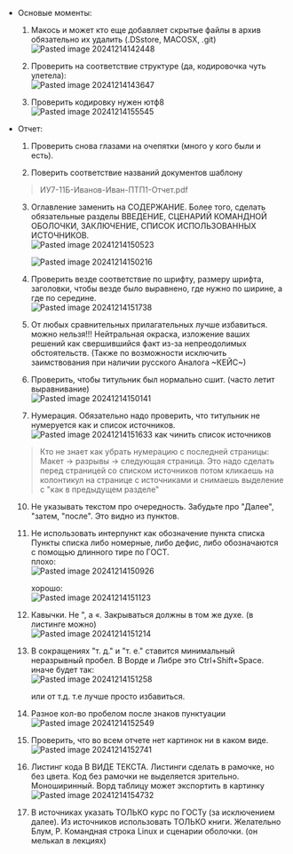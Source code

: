 - Основые моменты:
	1. Макось и может кто еще добавляет скрытые файлы в архив обязательно их удалить (.DSstore,  MACOSX,  .git)  
		![Pasted image 20241214142448](https://github.com/user-attachments/assets/1b5bc455-ef55-477d-a2e2-6f7826827354)

	
	2. Проверить на соответствие структуре (да, кодировочка чуть улетела):  
		![Pasted image 20241214143647](https://github.com/user-attachments/assets/2b60175b-e302-4c21-9f36-c586d82f833d)

	
	3. Проверить кодировку нужен ютф8  
		![Pasted image 20241214155545](https://github.com/user-attachments/assets/6da33097-2423-4550-8d7a-d0e7581e41af)


	

- Отчет:
	1. Проверить снова глазами на очепятки (много у кого были и есть).
	
	2. Поверить соответствие названий документов шаблону
	>	ИУ7-11Б-Иванов-Иван-ПТП1-Отчет.pdf
	
	3. Оглавление заменить на СОДЕРЖАНИЕ. Более того, сделать обязательные разделы ВВЕДЕНИЕ, СЦЕНАРИЙ КОМАНДНОЙ ОБОЛОЧКИ, ЗАКЛЮЧЕНИЕ, СПИСОК ИСПОЛЬЗОВАННЫХ ИСТОЧНИКОВ.  
		![Pasted image 20241214150523](https://github.com/user-attachments/assets/a00e1bfb-5fde-4374-9441-4c59553d0e51)
  
		![Pasted image 20241214150216](https://github.com/user-attachments/assets/8c413f9a-0640-45bc-b4bd-4189699e8504)

	
	
	5. Проверить везде соответствие по шрифту, размеру шрифта, заголовки, чтобы везде было выравнено, где нужно по ширине, а где по середине.  
		![Pasted image 20241214151738](https://github.com/user-attachments/assets/f7e2609d-7644-4f63-adb4-edf73aab8173)

	
	6. От любых сравнительных прилагательных лучше избавиться. можно нельзя!!!
Нейтральная окраска, изложение ваших решений как свершившийся факт из-за непреодолимых обстоятельств. (Также по возможности исключить заимствования при наличии русского Аналога ~КЕЙС~)  

	8. Проверить, чтобы титульник был нормально сшит. (часто летит выравнивание)  
		![Pasted image 20241214150141](https://github.com/user-attachments/assets/a79a26f3-9781-49aa-92e4-c30601fed3c4)


	9. Нумерация. Обязательно надо проверить, что титульник не нумеруется как и список источников.  
		![Pasted image 20241214151633](https://github.com/user-attachments/assets/540ae0c8-b89b-44c4-accc-7dc2ed714443)
	 как чинить список источников
	> Кто не знает как убрать нумерацию с последней страницы:
 	> Макет -> разрывы -> следующая страница. Это надо сделать перед страницей со списком источников
 	> потом кликаешь на колонтикул на странице с источниками и снимаешь выделение с "как в предыдущем разделе" 


	10. Не указывать текстом про очередность. Забудьте про "Далее", "затем, "после". Это видно из пунктов.
	
	11. Не использовать интерпункт как обозначение пункта списка
	   Пункты списка либо номерные, либо дефис, либо обозначаются с помощью длинного тире по ГОСТ.  
      плохо:  
		  ![Pasted image 20241214150926](https://github.com/user-attachments/assets/070bc93a-e64a-4e16-84e9-51b68fe61345)

	    хорошо:  
		  ![Pasted image 20241214151123](https://github.com/user-attachments/assets/b0dc8ab8-465d-4730-9840-f429ff33dcef)


	10. Кавычки. Не ", а «. Закрываться должны в том же духе. (в листинге можно)  
		![Pasted image 20241214151214](https://github.com/user-attachments/assets/89ced3ca-52ba-44fd-b74c-83301f63e322)


	11. В сокращениях "т. д." и "т. е." ставится минимальный неразрывный пробел. В Ворде и Либре это Ctrl+Shift+Space. иначе будет так:  
		![Pasted image 20241214151258](https://github.com/user-attachments/assets/46e1feb8-2da5-4e7f-9a5a-ab20a5a843fb)

		или от т.д. т.е лучше просто избавиться.

	13. Разное кол-во пробелом после знаков пунктуации  
    ![Pasted image 20241214152549](https://github.com/user-attachments/assets/38bf8e70-2d74-4cb5-aa5e-03fa0dc69427)


	14. Проверить, что во всем отчете нет картинок ни в каком виде.  
		![Pasted image 20241214152741](https://github.com/user-attachments/assets/01a74656-5ef6-4d5b-abd3-15dd23e6591e)


	15. Листинг кода В ВИДЕ ТЕКСТА. Листинги сделать в рамочке, но без цвета. Код без рамочки не выделяется зрительно. Моноширинный. 
	    Ворд таблицу может экспортить в картинку  
		![Pasted image 20241214154732](https://github.com/user-attachments/assets/46ceca96-ba9f-4345-9d8e-bd964a978367)

	
	16. В источниках указать ТОЛЬКО курс по ГОСТу (за исключением далее). Из источников использовать ТОЛЬКО книги. Желательно
			Блум, Р. Командная строка Linux и сценарии оболочки. (он мелькал в лекциях)	
